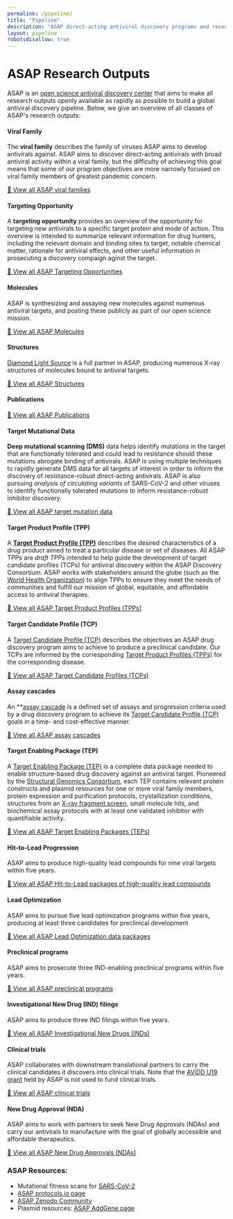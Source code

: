 ```yaml
---
permalink: /pipeline/
title: "Pipeline"
description: "ASAP direct-acting antiviral discovery programs and research outputs"
layout: pipeline
robotsdisallow: true
---
```


<!-- ASAP research outputs -->

<a id="research-outputs"></a>
# ASAP Research Outputs

ASAP is an [open science antiviral discovery center](https://www.choderalab.org/news/2021/10/26/asap-avidd-proposal) that aims to make all research outputs openly available as rapidly as possible to build a global antiviral discovery pipeline.
Below, we give an overview of all classes of ASAP's research outputs:

<!-- TODO: Move these details to a YAML file so we can programmatically include them in auto-generated RPPRs? -->

<!-- Viral family -->
<a id="viral-family"></a>
#### Viral Family

The **viral family** describes the family of viruses ASAP aims to develop antivirals against.
ASAP aims to discover direct-acting antivirals with broad antiviral activity within a viral family, but the difficulty of achieving this goal means that some of our program objectives are more narrowly focused on viral family members of greatest pandemic concern.

[🔎 View all ASAP viral families](/outputs/viral-families)

<!-- Targeting opportunity -->
<a id="targeting-opportunity"></a>
#### Targeting Opportunity

A **targeting opportunity** provides an overview of the opportunity for targeting new antivirals to a specific target protein and mode of action.
This overview is intended to summarize relevant information for drug hunters, including the relevant domain and binding sites to target, notable chemical matter, rationale for antiviral effects, and other useful information in prosecuting a discovery compaign aginst the target.

[🔎 View all ASAP Targeting Opportunities](/outputs/targeting-opportunities)

<!-- Molecules -->
<a id="molecules"></a>
#### Molecules

ASAP is synthesizing and assaying new molecules against numerous antiviral targets, and posting these publicly as part of our open science mission.

[🔎 View all ASAP Molecules](/outputs/molecules)

<!-- Structures -->
<a id="structures"></a>
#### Structures

[Diamond Light Source](https://www.diamond.ac.uk/) is a full partner in ASAP, producing numerous X-ray structures of molecules bound to antiviral targets.

[🔎 View all ASAP Structures](/outputs/structures)

<!-- Publications -->
<a id="publications"></a>
#### Publications

[🔎 View all ASAP Publications](/outputs/publications)

<!-- Deep Mutational Scanning (DMS) data -->
<a id="mutational-data"></a>
#### Target Mutational Data

**Deep mutational scanning (DMS)** data helps identify mutations in the target that are functionally tolerated and could lead to resistance should these mutations abrogate binding of antivirals.
ASAP is using multiple techniques to rapidly generate DMS data for all targets of interest in order to inform the discovery of resistance-robust direct-acting antivirals.
ASAP is also pursuing *analysis of circulating variants* of SARS-CoV-2 and other viruses to identify functionally tolerated mutations to inform resistance-robust inhibitor discovery.

<!-- {{< DMS >}} -->
[🔎 View all ASAP target mutation data](/outputs/mutation-data)

<!-- Target Product Profiles (TPPs) -->
<a id="target-product-profile"></a>
#### Target Product Profile (TPP)

A **[Target Product Profile (TPP)](https://www.who.int/observatories/global-observatory-on-health-research-and-development/analyses-and-syntheses/target-product-profile/who-target-product-profiles)** describes the desired characteristics of a drug product aimed to treat a particular disease or set of diseases.
All ASAP TPPs are *draft TPPs* intended to help guide the development of target candidate profiles (TCPs) for antiviral discovery within the ASAP Discovery Consortium.
ASAP works with stakeholders around the globe (such as the [World Health Organization](https://www.who.int/observatories/global-observatory-on-health-research-and-development/analyses-and-syntheses/target-product-profile/who-target-product-profiles)) to align TPPs to ensure they meet the needs of communities and fulfill our mission of global, equitable, and affordable access to antiviral therapies.

<!-- {{< TPP >}} -->
[🔎 View all ASAP Target Product Profiles (TPPs)](/outputs/target-product-profiles)

<!-- Target Candidate Profiles (TCPs) -->
<a id="target-candidate-profile"></a>
#### Target Candidate Profile (TCP)

A [Target Candidate Profile (TCP)]() describes the objectives an ASAP drug discovery program aims to achieve to produce a preclinical candidate.
Our TCPs are informed by the corresponding [Target Product Profiles (TPPs)](#TPP) for the corresponding disease.

<!-- {{< TCP >}} -->
[🔎 View all ASAP Target Candidate Profiles (TCPs)](/outputs/target-candidate-profiles)

<!-- Target Candidate Profiles (TCPs) -->
<a id="assay-cascade"></a>
#### Assay cascades

An **[assay cascade]() is a defined set of assays and progression criteria used by a drug discovery program to achieve its [Target Candidate Profile (TCP)](#TCP) goals in a time- and cost-effective manner.

[🔎 View all ASAP assay cascades](/outputs/assay-cascades)

<!-- Target Enabling Package (TEP) -->
<a id="target-enabling-package"></a>
#### Target Enabling Package (TEP)

A [Target Enabling Package (TEP)](https://www.thesgc.org/tep) is a complete data package needed to enable structure-based drug discovery against an antiviral target.
Pioneered by the [Structural Genomics Consortium](https://www.thesgc.org/tep), each TEP contains relevant protein constructs and plasmid resources for one or more viral family members, protein expression and purification protocols, crystallization conditions, structures from an [X-ray fragment screen](https://www.diamond.ac.uk/Instruments/Mx/Fragment-Screening.html), small molecule hits, and biochemical assay protocols with at least one validated inhibitor with quantifiable activity.

[🔎 View all ASAP Target Enabling Packages (TEPs)](/outputs/target-enabling-packages)

<!-- Hit-to-lead -->
<a id="hit-to-lead"></a>
#### Hit-to-Lead Progression

ASAP aims to produce high-quality lead compounds for nine viral targets within five years.

[🔎 View all ASAP Hit-to-Lead packages of high-quality lead compounds](/outputs/hit-to-lead)


<!-- Lead optimization -->
<a id="lead-optimization"></a>
#### Lead Optimization

ASAP aims to pursue five lead optimization programs within five years, producing at least three candidates for preclinical development

[🔎 View all ASAP Lead Optimization data packages](/outputs/lead-optimization)

<!-- Preclinical programs -->
<a id="preclinical-programs"></a>
#### Preclinical programs

ASAP aims to prosecute three IND-enabling preclinical programs within five years.

[🔎 View all ASAP preclinical programs](/outputs/preclinical-programs)

<!-- Investigational New Drug (IND) approval -->
<a id="investigational-new-drugs"></a>
#### Investigational New Drug (IND) filings

ASAP aims to produce three IND filings within five years.

[🔎 View all ASAP Investigational New Drugs (INDs)](/outputs/investigational-new-drugs)

<!-- Clinical trials -->
<a id="clinical-trials"></a>
#### Clinical trials

ASAP collaborates with downstream translational partners to carry the clinical candidates it discovers into clinical trials.
Note that the [AViDD U19 grant](https://grants.nih.gov/grants/guide/rfa-files/RFA-AI-21-050.html) held by ASAP is not used to fund clinical trials.


[🔎 View all ASAP clinical trials](/outputs/clinical-trials)

<!-- NDA -->
<a id="new-drug-approval"></a>
#### New Drug Approval (NDA)

ASAP aims to work with partners to seek New Drug Approvals (NDAs) and carry our antivirals to manufacture with the goal of globally accessible and affordable therapeutics.

[🔎 View all ASAP New Drug Approvals (NDAs)](/outputs/new-drug-approvals)

<!-- ASAP resources -->

<a id="asap-resources"></a>
### ASAP Resources:
* Mutational fitness scans for [SARS-CoV-2](https://jbloomlab.github.io/SARS2-mut-fitness/)
* [ASAP protocols.io page]()
* [ASAP Zenodo Community]()
* Plasmid resources: [ASAP AddGene page]()

